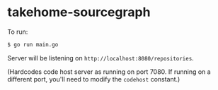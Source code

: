# takehome-sourcegraph

To run:
```bash
$ go run main.go
```

Server will be listening on `http://localhost:8080/repositories`.

(Hardcodes code host server as running on port 7080. If running on a different port, you'll need to modify the `codehost` constant.)
